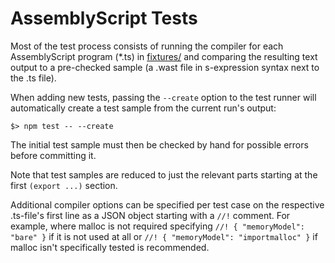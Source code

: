 AssemblyScript Tests
====================

Most of the test process consists of running the compiler for each AssemblyScript program (*.ts) in [fixtures/](./fixtures) and comparing the resulting text output to a pre-checked sample (a .wast file in s-expression syntax next to the .ts file).

When adding new tests, passing the `--create` option to the test runner will automatically create a test sample from the current run's output:

```
$> npm test -- --create
```

The initial test sample must then be checked by hand for possible errors before committing it.

Note that test samples are reduced to just the relevant parts starting at the first `(export ...)` section.

Additional compiler options can be specified per test case on the respective .ts-file's first line as a JSON object starting with a `//!` comment. For example, where malloc is not required specifying `//! { "memoryModel": "bare" }` if it is not used at all or `//! { "memoryModel": "importmalloc" }` if malloc isn't specifically tested is recommended.
